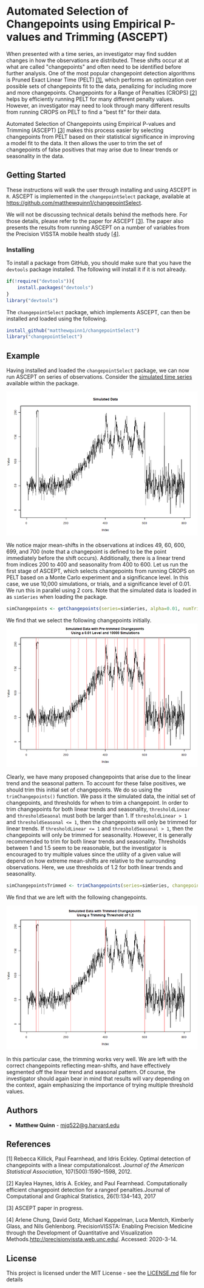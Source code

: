 # Automated Selection of Changepoints using Empirical P-values and Trimming (ASCEPT)

When presented with a time series, an investigator may find sudden changes in how the observations are distributed. These shifts occur at at what are called "changepoints" and often need to be identified before further analysis. One of the most popular changepoint detection algorithms is Pruned Exact Linear Time (PELT) [[1]](#1), which performs an optimization over possible sets of changepoints fit to the data, penalizing for including more and more changepoints. Changepoints for a Range of Penalties (CROPS) [[2]](#2) helps by efficiently running PELT for many different penalty values. However, an investigator may need to look through many different results from running CROPS on PELT to find a "best fit" for their data.

Automated Selection of Changepoints using Empirical P-values and Trimming (ASCEPT) [[3]](#3) makes this process easier by selecting changepoints from PELT based on their statistical significance in improving a model fit to the data. It then allows the user to trim the set of changepoints of false positives that may arise due to linear trends or seasonality in the data.


## Getting Started

These instructions will walk the user through installing and using ASCEPT in ``R``. ASCEPT is implemented in the ``changepointSelect`` package, available at <https://github.com/matthewquinn1/changepointSelect>.

We will not be discussing technical details behind the methods here. For those details, please refer to the paper for ASCEPT [[3]](#3). The paper also presents the results from running ASCEPT on a number of variables from the Precision VISSTA mobile health study [[4]](#4).

### Installing

To install a package from GitHub, you should make sure that you have the ``devtools`` package installed. The following will install it if it is not already.

```r
if(!require("devtools")){
    install.packages("devtools")
}
library("devtools")
```

The ``changepointSelect`` package, which implements ASCEPT, can then be installed and loaded using the following.

```r
install_github("matthewquinn1/changepointSelect")
library("changepointSelect")
```

## Example

Having installed and loaded the ``changepointSelect`` package, we can now run ASCEPT on series of observations. Consider the [simulated time series](data/simSeries.RData) available within the package.

![Figure 1](man/figures/Sim_results1.png "Simulated Data")

We notice major mean-shifts in the observations at indices 49, 60, 600, 699, and 700 (note that a changepoint is defined to be the point immediately before the shift occurs). Additionally, there is a linear trend from indices 200 to 400 and seasonality from 400 to 600. Let us run the first stage of ASCEPT, which selects changepoints from running CROPS on PELT based on a Monte Carlo experiment and a significance level. In this case, we use 10,000 simulations, or trials, and a significance level of 0.01. We run this in parallel using 2 cors. Note that the simulated data is loaded in as ``simSeries`` when loading the package.

```r
simChangepoints <- getChangepoints(series=simSeries, alpha=0.01, numTrials=10000, serial=F, numCores = 2)
```

We find that we select the following changepoints initially.
![Figure 2](man/figures/Sim_results2.png "Simulated Data")

Clearly, we have many proposed changepoints that arise due to the linear trend and the seasonal pattern. To account for these false positives, we should trim this initial set of changepoints. We do so using the ``trimChangepoints()`` function. We pass it the simulated data, the initial set of changepoints, and thresholds for when to trim a changepoint. In order to trim changepoints for both linear trends and seasonality, ``thresholdLinear`` and ``thresholdSeaonal`` must both be larger than 1. If  ``thresholdLinear > 1`` and  ``thresholdSeasonal <= 1``, then the changepoints will only be trimmed for linear trends. If  ``thresholdLinear <= 1`` and  ``thresholdSeasonal > 1``, then the changepoints will only be trimmed for seasonality. However, it is generally recommended to trim for both linear trends and seasonality. Thresholds between 1 and 1.5 seem to be reasonable, but the investigator is encouraged to try multiple values since the utility of a given value will depend on how extreme mean-shifts are relative to the surrounding observations. Here, we use thresholds of 1.2 for both linear trends and seasonality.

```r
simChangepointsTrimmed <- trimChangepoints(series=simSeries, changepoints=simChangepoints, thresholdLinear=1.2, thresholdSeasonal=1.2)
```

We find that we are left with the following changepoints.

![Figure 3](man/figures/Sim_results3.png "Simulated Data")

In this particular case, the trimming works very well. We are left with the correct changepoints reflecting mean-shifts, and have effectively segmented off the linear trend and seasonal pattern. Of course, the investigator should again bear in mind that results will vary depending on the context, again emphasizing the importance of trying multiple threshold values.


## Authors

* **Matthew Quinn** -  <mjq522@g.harvard.edu>

## References
<a id="1">[1]</a> 
Rebecca Killick, Paul Fearnhead, and Idris Eckley. Optimal detection of changepoints with a linear computationalcost. *Journal of the American Statistical Association*, 107(500):1590–1598, 2012.

<a id="2">[2]</a> 
Kaylea Haynes, Idris A. Eckley, and Paul Fearnhead. Computationally efficient changepoint detection for a rangeof penalties.Journal of Computational and Graphical Statistics, 26(1):134–143, 2017

<a id="3">[3]</a> 
ASCEPT paper in progress.

<a id="4">[4]</a> 
Arlene Chung, David Gotz, Michael Kappelman, Luca Mentch, Kimberly Glass, and Nils Gehlenborg. PrecisionVISSTA: Enabling Precision Medicine through the Development of Quantitative and Visualization Methods.http://precisionvissta.web.unc.edu/. Accessed: 2020-3-14.

## License

This project is licensed under the MIT License - see the [LICENSE.md](LICENSE.md) file for details


